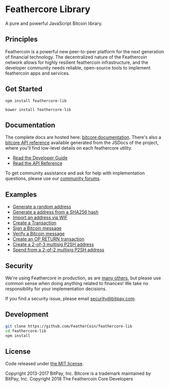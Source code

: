 Feathercore Library
=======

A pure and powerful JavaScript Bitcoin library.

## Principles

Feathercoin is a powerful new peer-to-peer platform for the next generation of financial technology. The decentralized nature of the Feathercoin network allows for highly resilient feathercoin infrastructure, and the developer community needs reliable, open-source tools to implement feathercoin apps and services.

## Get Started

```
npm install feathercore-lib
```

```
bower install feathercore-lib
```

## Documentation

The complete docs are hosted here: [bitcore documentation](http://bitcore.io/guide/). There's also a [bitcore API reference](http://bitcore.io/api/) available generated from the JSDocs of the project, where you'll find low-level details on each feathercore utility.

- [Read the Developer Guide](http://bitcore.io/guide/)
- [Read the API Reference](http://bitcore.io/api/)

To get community assistance and ask for help with implementation questions, please use our [community forums](https://forum.bitcore.io/).

## Examples

* [Generate a random address](https://github.com/bitpay/bitcore-lib/blob/master/docs/examples.md#generate-a-random-address)
* [Generate a address from a SHA256 hash](https://github.com/bitpay/bitcore-lib/blob/master/docs/examples.md#generate-a-address-from-a-sha256-hash)
* [Import an address via WIF](https://github.com/bitpay/bitcore-lib/blob/master/docs/examples.md#import-an-address-via-wif)
* [Create a Transaction](https://github.com/bitpay/bitcore-lib/blob/master/docs/examples.md#create-a-transaction)
* [Sign a Bitcoin message](https://github.com/bitpay/bitcore-lib/blob/master/docs/examples.md#sign-a-bitcoin-message)
* [Verify a Bitcoin message](https://github.com/bitpay/bitcore-lib/blob/master/docs/examples.md#verify-a-bitcoin-message)
* [Create an OP RETURN transaction](https://github.com/bitpay/bitcore-lib/blob/master/docs/examples.md#create-an-op-return-transaction)
* [Create a 2-of-3 multisig P2SH address](https://github.com/bitpay/bitcore-lib/blob/master/docs/examples.md#create-a-2-of-3-multisig-p2sh-address)
* [Spend from a 2-of-2 multisig P2SH address](https://github.com/bitpay/bitcore-lib/blob/master/docs/examples.md#spend-from-a-2-of-2-multisig-p2sh-address)


## Security

We're using Feathercore in production, as are [many others](http://bitcore.io#projects), but please use common sense when doing anything related to finances! We take no responsibility for your implementation decisions.

If you find a security issue, please email security@bitpay.com.

## Development 

```sh
git clone https://github.com/FeatherCoin/feathercore-lib
cd feathercore-lib
npm install
```

## License

Code released under [the MIT license](https://github.com/bitpay/bitcore-lib/blob/master/LICENSE).

Copyright 2013-2017 BitPay, Inc. Bitcore is a trademark maintained by BitPay, Inc.
Copyright 2018 The Feathercoin Core Developers
